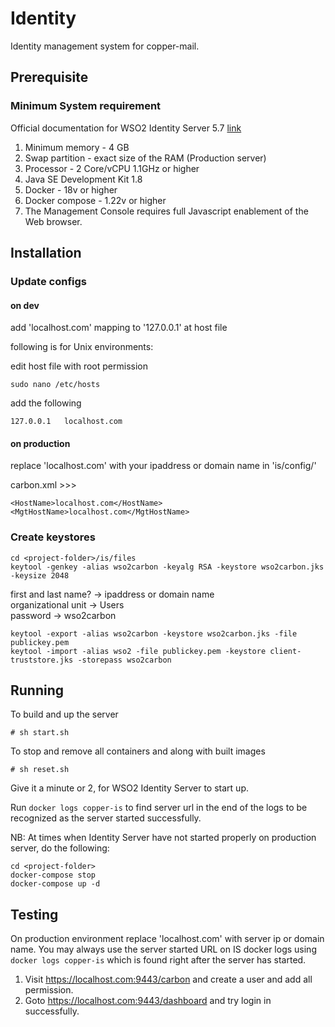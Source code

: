 # Identity
Identity management system for copper-mail.

## Prerequisite

### Minimum System requirement

Official documentation for WSO2 Identity Server 5.7 [link](https://docs.wso2.com/display/IS570/Installation+Prerequisites)

1. Minimum memory - 4 GB
2. Swap partition - exact size of the RAM (Production server)
3. Processor - 2 Core/vCPU 1.1GHz or higher
4. Java SE Development Kit 1.8
5. Docker - 18v or higher
6. Docker compose - 1.22v or higher 
7. The Management Console requires full Javascript enablement of the Web browser.


## Installation

### Update configs

#### on dev

add 'localhost.com' mapping to '127.0.0.1' at host file

following is for Unix environments:

edit host file with root permission
```
sudo nano /etc/hosts
```
add the following 
```
127.0.0.1   localhost.com
```

#### on production

replace 'localhost.com' with your ipaddress or domain name in 'is/config/'

carbon.xml >>>
```
<HostName>localhost.com</HostName>
<MgtHostName>localhost.com</MgtHostName>
```

### Create keystores

```
cd <project-folder>/is/files 
keytool -genkey -alias wso2carbon -keyalg RSA -keystore wso2carbon.jks -keysize 2048
```
first and last name? -> ipaddress or domain name  
organizational unit -> Users  
password -> wso2carbon 


```
keytool -export -alias wso2carbon -keystore wso2carbon.jks -file publickey.pem
keytool -import -alias wso2 -file publickey.pem -keystore client-truststore.jks -storepass wso2carbon
```


## Running

To build and up the server
```
# sh start.sh
```

To stop and remove all containers and along with built images
```
# sh reset.sh
```

Give it a minute or 2, for WSO2 Identity Server to start up.

Run `docker logs copper-is` to find server url in the end of the logs to be recognized as the server started successfully.

NB: At times when Identity Server have not started properly on production server, do the following:
```
cd <project-folder>
docker-compose stop
docker-compose up -d
```


## Testing

On production environment replace 'localhost.com' with server ip or domain name. You may always use the server started URL on IS docker logs using `docker logs copper-is` which is found right after the server has started.

1) Visit https://localhost.com:9443/carbon and create a user and add all permission.
2) Goto https://localhost.com:9443/dashboard and try login in successfully.